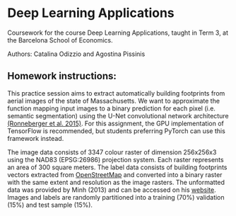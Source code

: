 # Deep Learning Applications

Coursework for the course Deep Learning Applications, taught in Term 3, at the Barcelona School of Economics.

Authors: Catalina Odizzio and Agostina Pissinis

## Homework instructions:

This practice session aims to extract automatically building footprints from aerial images of the state of Massachusetts. We want to approximate the function mapping input images to a binary prediction for each pixel (i.e. semantic segmentation) using the U-Net convolutional network architecture [(Ronneberger et al. 2015)](https://link.springer.com/chapter/10.1007/978-3-319-24574-4_28). For this assignment, the GPU implementation of TensorFlow is recommended, but students preferring PyTorch can use this framework instead.

The image data consists of 3347 colour raster of dimension 256x256x3 using the NAD83 (EPSG:26986) projection system. Each raster represents an area of 300 square meters. The label data consists of building footprints vectors extracted from [OpenStreetMap](https://www.openstreetmap.org/relation/61315) and converted into a binary raster with the same extent and resolution as the image rasters. The unformatted data was provided by Minh (2013) and can be accessed on his [website](http://www.cs.toronto.edu/~vmnih/data/). Images and labels are randomly partitioned into a training (70%) validation (15%) and test sample (15%).
